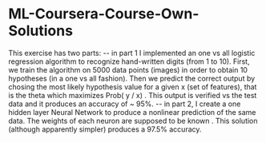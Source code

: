 # ML-Coursera-Course-Own-Solutions
This exercise has two parts:
-- in part 1 I implemented an one vs all logistic regression algorithm to recognize hand-written digits (from 1 to 10). 
First, we train the algorithm on 5000 data points (images) in order to obtain 10 hypotheses (in a one vs all fashion). 
Then we predict the correct output by chosing the most likely hypothesis value for a given x (set of features), that is the theta 
which maximizes Prob( y / x) . This output is verified vs the test data and it produces an accuracy of ~ 95%. 
-- in part 2, I create a one hidden layer Neural Network to produce a nonlinear prediction of the same data. The weights of each neuron are supposed to be known . This solution (although apparently simpler) produces a 97.5% accuracy. 
